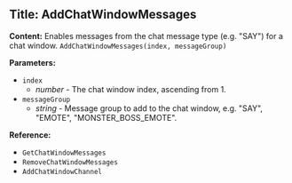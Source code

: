 ## Title: AddChatWindowMessages

**Content:**
Enables messages from the chat message type (e.g. "SAY") for a chat window.
`AddChatWindowMessages(index, messageGroup)`

**Parameters:**
- `index`
  - *number* - The chat window index, ascending from 1.
- `messageGroup`
  - *string* - Message group to add to the chat window, e.g. "SAY", "EMOTE", "MONSTER_BOSS_EMOTE".

**Reference:**
- `GetChatWindowMessages`
- `RemoveChatWindowMessages`
- `AddChatWindowChannel`